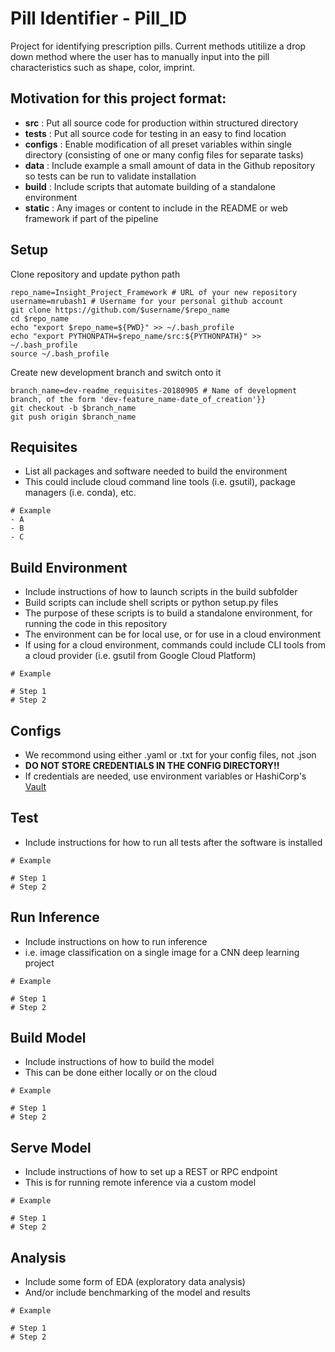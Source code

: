 # Pill Identifier - Pill_ID
Project for identifying prescription pills.  Current methods utitilize a drop down method where the user has to manually input into the pill characteristics such as shape, color, imprint.

## Motivation for this project format:
- **src** : Put all source code for production within structured directory
- **tests** : Put all source code for testing in an easy to find location
- **configs** : Enable modification of all preset variables within single directory (consisting of one or many config files for separate tasks)
- **data** : Include example a small amount of data in the Github repository so tests can be run to validate installation
- **build** : Include scripts that automate building of a standalone environment
- **static** : Any images or content to include in the README or web framework if part of the pipeline

## Setup
Clone repository and update python path
```
repo_name=Insight_Project_Framework # URL of your new repository
username=mrubash1 # Username for your personal github account
git clone https://github.com/$username/$repo_name
cd $repo_name
echo "export $repo_name=${PWD}" >> ~/.bash_profile
echo "export PYTHONPATH=$repo_name/src:${PYTHONPATH}" >> ~/.bash_profile
source ~/.bash_profile
```
Create new development branch and switch onto it
```
branch_name=dev-readme_requisites-20180905 # Name of development branch, of the form 'dev-feature_name-date_of_creation'}}
git checkout -b $branch_name
git push origin $branch_name
```

## Requisites
- List all packages and software needed to build the environment
- This could include cloud command line tools (i.e. gsutil), package managers (i.e. conda), etc.
```
# Example
- A
- B
- C
```

## Build Environment
- Include instructions of how to launch scripts in the build subfolder
- Build scripts can include shell scripts or python setup.py files
- The purpose of these scripts is to build a standalone environment, for running the code in this repository
- The environment can be for local use, or for use in a cloud environment
- If using for a cloud environment, commands could include CLI tools from a cloud provider (i.e. gsutil from Google Cloud Platform)
```
# Example

# Step 1
# Step 2
```

## Configs
- We recommond using either .yaml or .txt for your config files, not .json
- **DO NOT STORE CREDENTIALS IN THE CONFIG DIRECTORY!!**
- If credentials are needed, use environment variables or HashiCorp's [Vault](https://www.vaultproject.io/)


## Test
- Include instructions for how to run all tests after the software is installed
```
# Example

# Step 1
# Step 2
```

## Run Inference
- Include instructions on how to run inference
- i.e. image classification on a single image for a CNN deep learning project
```
# Example

# Step 1
# Step 2
```

## Build Model
- Include instructions of how to build the model
- This can be done either locally or on the cloud
```
# Example

# Step 1
# Step 2
```

## Serve Model
- Include instructions of how to set up a REST or RPC endpoint 
- This is for running remote inference via a custom model
```
# Example

# Step 1
# Step 2
```

## Analysis
- Include some form of EDA (exploratory data analysis)
- And/or include benchmarking of the model and results
```
# Example

# Step 1
# Step 2
```
